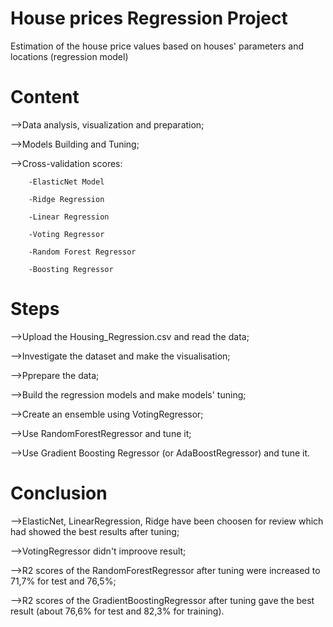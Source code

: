 # House prices Regression Project
Estimation of the house price values based on houses' parameters and locations (regression model)

# Content

-->Data analysis, visualization and preparation;

-->Models Building and Tuning;

-->Cross-validation scores:

        -ElasticNet Model
        
        -Ridge Regression
        
        -Linear Regression
        
        -Voting Regressor
        
        -Random Forest Regressor
        
        -Boosting Regressor
    


# Steps

-->Upload the Housing_Regression.csv and read the data;

-->Investigate the dataset and make the visualisation;

-->Pprepare the data;

-->Build the regression models and make models' tuning;

-->Create an ensemble using VotingRegressor;

-->Use RandomForestRegressor and tune it;

-->Use Gradient Boosting Regressor (or AdaBoostRegressor) and tune it.



# Conclusion

-->ElasticNet, LinearRegression, Ridge have been choosen for review which had showed the best results after tuning;

-->VotingRegressor didn't improove result;

-->R2 scores of the RandomForestRegressor after tuning were increased to 71,7% for test and 76,5%; 

-->R2 scores of the GradientBoostingRegressor after tuning gave the best result (about 76,6% for test and 82,3% for training).

